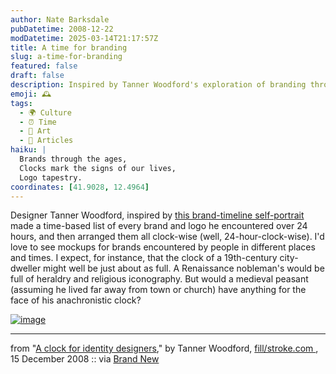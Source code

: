 ```yaml
---
author: Nate Barksdale
pubDatetime: 2008-12-22
modDatetime: 2025-03-14T21:17:57Z
title: A time for branding
slug: a-time-for-branding
featured: false
draft: false
description: Inspired by Tanner Woodford's exploration of branding through time, how might a medieval peasant's clock of logos look?
emoji: 🕰️
tags:
  - 🌍 Culture
  - ⏰ Time
  - 🎨 Art
  - 📖 Articles
haiku: |
  Brands through the ages,  
  Clocks mark the signs of our lives,  
  Logo tapestry.
coordinates: [41.9028, 12.4964]
---
```


Designer Tanner Woodford, inspired by [this brand-timeline self-portrait](http://web.archive.org/web/20090726042218/http://dearjanesample.wordpress.com:80/2008/05/19/fun-with-brands/) made a time-based list of every brand and logo he encountered over 24 hours, and then arranged them all clock-wise (well, 24-hour-clock-wise). I'd love to see mockups for brands encountered by people in different places and times. I expect, for instance, that the clock of a 19th-century city-dweller might well be just about as full. A Renaissance nobleman's would be full of heraldry and religious iconography. But would a medieval peasant (assuming he lived far away from town or church) have anything for the face of his anachronistic clock?

[![image](http://culture-making.com/media/clock-big.jpg)](http://www.fillslashstroke.com/slash/2008/12/a-clock-for-identity-designers/)

---

from "[A clock for identity designers](http://www.fillslashstroke.com/slash/2008/12/a-clock-for-identity-designers/)," by Tanner Woodford, [fill/stroke.com ](http://www.fillslashstroke.com/slash/2008/12/a-clock-for-identity-designers/), 15 December 2008 :: via [Brand New](http://www.underconsideration.com/brandnew/archives/in_brief_clockwise.php)
